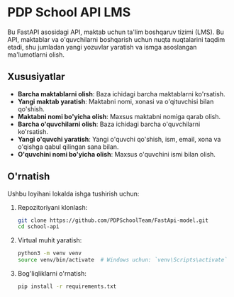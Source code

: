# PDP School API LMS

Bu FastAPI asosidagi API, maktab uchun ta'lim boshqaruv tizimi (LMS). Bu API, maktablar va o'quvchilarni boshqarish uchun nuqta nuqtalarini taqdim etadi, shu jumladan yangi yozuvlar yaratish va ismga asoslangan ma'lumotlarni olish.

## Xususiyatlar

- **Barcha maktablarni olish**: Baza ichidagi barcha maktablarni ko'rsatish.
- **Yangi maktab yaratish**: Maktabni nomi, xonasi va o'qituvchisi bilan qo'shish.
- **Maktabni nomi bo'yicha olish**: Maxsus maktabni nomiga qarab olish.
- **Barcha o'quvchilarni olish**: Baza ichidagi barcha o'quvchilarni ko'rsatish.
- **Yangi o'quvchi yaratish**: Yangi o'quvchi qo'shish, ism, email, xona va o'qishga qabul qilingan sana bilan.
- **O'quvchini nomi bo'yicha olish**: Maxsus o'quvchini ismi bilan olish.

## O'rnatish

Ushbu loyihani lokalda ishga tushirish uchun:

1. Repozitoriyani klonlash:
   ```bash
   git clone https://github.com/PDPSchoolTeam/FastApi-model.git
   cd school-api
   ```
2. Virtual muhit yaratish:
   ```bash
   python3 -m venv venv
   source venv/bin/activate  # Windows uchun: `venv\Scripts\activate`
   ```
3. Bog'liqliklarni o'rnatish:
   ```bash
   pip install -r requirements.txt
   ```
